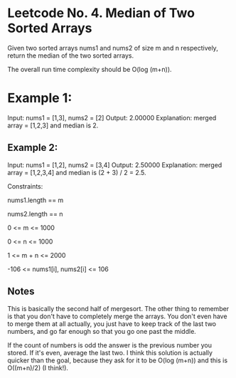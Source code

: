 # Leetcode No. 4.  Median of Two Sorted Arrays

Given two sorted arrays nums1 and nums2 of size m and n respectively, return the median of the two sorted arrays.

The overall run time complexity should be O(log (m+n)).

 

# Example 1:

Input: nums1 = [1,3], nums2 = [2]
Output: 2.00000
Explanation: merged array = [1,2,3] and median is 2.


## Example 2:

Input: nums1 = [1,2], nums2 = [3,4]
Output: 2.50000
Explanation: merged array = [1,2,3,4] and median is (2 + 3) / 2 = 2.5.
 

Constraints:

nums1.length == m

nums2.length == n

0 <= m <= 1000

0 <= n <= 1000

1 <= m + n <= 2000

-106 <= nums1[i], nums2[i] <= 106

## Notes
This is basically the second half of mergesort.  The other thing to remember is that you don't have to completely merge the arrays.  You don't even have to merge them at all actually, you just have to keep track of the last two numbers, and go far enough so that you go one past the middle.  

If the count of numbers is odd the answer is the previous number you stored.  If it's even, average the last two.  I think this solution is actually quicker than the goal, because they ask for it to be O(log (m+n)) and this is O((m+n)/2) (I think!).
